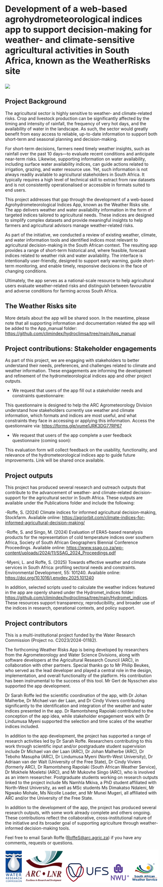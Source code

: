 # Development of a web-based agrohydrometeorological indices app to support decision-making for weather- and climate-sensitive agricultural activities in South Africa, known as the WeatherRisks site 



<a href="alternative text"><img src="https://github.com/climindex/hydroclimsa/blob/main/Figures/Github_page_pic.png" align="middle" width="desired width" height="desired heigh"></a>

## Project Background
The agricultural sector is highly sensitive to weather- and climate-related risks. Crop and livestock production can be significantly affected by the timing and intensity of rainfall, the frequency of very hot days, and the availability of water in the landscape. As such, the sector would greatly benefit from easy access to reliable, up-to-date information to support both short-term and seasonal planning and decision-making.

For short-term decisions, farmers need timely weather insights, such as rainfall over the past 10 days—to evaluate recent conditions and anticipate near-term risks. Likewise, supporting information on water availability, including surface water availability indices, can guide actions related to irrigation, grazing, and water resource use. Yet, such information is not always readily available to agricultural stakeholders in South Africa. It typically requires a high level of technical skill to extract from raw datasets and is not consistently operationalised or accessible in formats suited to end users.

This project addresses that gap through the development of a web-based Agrohydrometeorological Indices App, known as the Weather Risks site. The app delivers weather and water availability information in the form of targeted indices tailored to agricultural needs. These indices are designed to simplify complex datasets and provide meaningful insights to help farmers and agricultural advisors manage weather-related risks.

As part of the initiative, we conducted a review of existing weather, climate, and water information tools and identified indices most relevant to agricultural decision-making in the South African context. The resulting app provides a range of short-term historical and, where feasible, forecast indices related to weather risk and water availability. The interface is intentionally user-friendly, designed to support early warning, guide short-term monitoring, and enable timely, responsive decisions in the face of changing conditions.

Ultimately, the app serves as a national-scale resource to help agricultural users evaluate weather-related risks and distinguish between favourable and adverse conditions for farming across South Africa.


## The Weather Risks site
More details about the app will be shared soon. In the meantime, please note that all supporting information and documentation related the app will be added to the App_manual folder: https://github.com/climindex/hydroclimsa/tree/main/App_manual


## Project contributions: Stakeholder engagements
As part of this project, we are engaging with stakeholders to better understand their needs, preferences, and challenges related to climate and weather information. These engagements are informing the development and refinement of the hydrometeorological indices app and other project outputs.

* We request that users of the app fill out a stakeholder needs and constraints questionnaire:

This questionnaire is designed to help the ARC Agrometeorology Division understand how stakeholders currently use weather and climate information, which formats and indices are most useful, and what constraints they face in accessing or applying this information.
Access the questionnaire via: https://forms.gle/vume1JRK3DG77RP67

* We request that users of the app complete a user feedback questionnaire (coming soon):

This evaluation form will collect feedback on the usability, functionality, and relevance of the hydrometeorological indices app to guide future improvements.
Link will be shared once available.

## Project outputs 
This project has produced several research and outreach outputs that contribute to the advancement of weather- and climate-related decision-support for the agricultural sector in South Africa. These outputs are available under the Publications folder and include the following:

-Roffe, S. (2024) Climate indices for informed agricultural decision-making, Stockfarm.
Available online: https://agriorbit.com/climate-indices-for-informed-agricultural-decision-making/

-Roffe, S. and Singo, M. (2024) Evaluation of ERA5-based reanalysis products for the representation of cold temperature indices over southern Africa, Society of South African Geographers Biennial Conference Proceedings.
Available online: https://www.ssag.co.za/wp-content/uploads/2024/11/SSAG_2024_Proceedings.pdf

-Myeni, L. and Roffe, S. (2025) Towards effective weather and climate services in South Africa: profiling sectoral needs and constraints. Environmental Development, 55: 101240.
Available online: https://doi.org/10.1016/j.envdev.2025.101240


In addition, selected scripts used to calculate the weather indices featured in the app are openly shared under the Hydromet_indices folder: https://github.com/climindex/hydroclimsa/tree/main/Hydromet_indices. These resources support transparency, reproducibility, and broader use of the indices in research, operational contexts, and policy support.


## Project contributors
This is a multi-institutional project funded by the Water Research Commission (Project no. C2023/2024-01182).

The forthcoming Weather Risks App is being developed by researchers from the Agrometeorology and Water Science Divisions, along with software developers at the Agricultural Research Council (ARC), in collaboration with other partners. Special thanks go to Mr Philip Beukes, who served as the lead developer and played a central role in the design, implementation, and overall functionality of the platform. His contribution has been instrumental to the success of this tool. Mr Gert de Nysschen also supported the app development.

Dr Sarah Roffe led the scientific coordination of the app, with Dr Johan Malherbe, Dr Michael van der Laan, and Dr Cindy Viviers contributing significantly to the identification and integration of the weather and water indices presented in the app. Dr Ramontsheng Rapolaki contributed to the conception of the app idea, while stakeholder engagement work with Dr Lindumusa Myeni supported the selection and time scales of the weather indices included.

In addition to the app development, the project has supported a range of research activities led by Dr Sarah Roffe. Researchers contributing to this work through scientific input and/or postgraduate student supervision include Dr Michael van der Laan (ARC), Dr Johan Malherbe (ARC), Dr Teboho Masupha (ARC), Dr Lindumusa Myeni (North-West University), Dr Adriaan van der Walt (University of the Free State), Dr Cindy Viviers (formerly ARC), Dr Ramontsheng Rapolaki (South African Weather Service), Dr Mokhele Moeletsi (ARC), and Mr Mukovhe Singo (ARC), who is involved as an intern researcher. Postgraduate students working on research outputs linked to the project include Ms Namhla Mkiva, a PhD student affiliated with North-West University, as well as MSc students Ms Dimakatso Ndaleni, Mr Ngwako Mohale, Ms Nicolle Loader, and Mr Munei Mugeri, all affiliated with ARC and/or the University of the Free State.

In addition to the development of the app, the project has produced several research outputs, with some work already complete and others ongoing. These contributions reflect the collaborative, cross-institutional nature of the initiative and its broader goal of supporting agriculture through weather-informed decision-making tools.

Feel free to email Sarah Roffe (RoffeS@arc.agric.za) if you have any comments, requests or questions. 


<a href="alternative text"><img src="https://github.com/climindex/hydroclimsa/blob/main/Figures/Logo_github.png" align="middle" width="desired width" height="desired heigh"></a>
